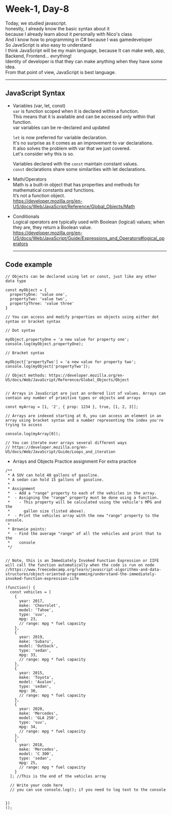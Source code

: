 Week-1, Day-8
===
   
Today, we studied javascript.   
honestly, I already know the basic syntax about it   
because I already learn about it personally with Nico's class   
And I know how to programming in C# because I was gamedeveloper   
So JaveScript is also easy to understand   
I think JavaScript will be my main language, because It can make web, app, Backend, Frontend... evrything!   
Identity of developer is that they can make anything when they have some idea.   
From that point of view, JavaScript is best language.    

* * *
   
   
   
   
JavaScript Syntax
---
* Variables (var, let, const)   
```var``` is function scoped when it is declared within a function.   
This means that it is available and can be accessed only within that function.   
var variables can be re-declared and updated   

   ```let``` is now preferred for variable declaration.   
   It's no surprise as it comes as an improvement to var declarations.   
   It also solves the problem with var that we just covered.   
   Let's consider why this is so.   
   
   Variables declared with the ```const``` maintain constant values.   
   ```const``` declarations share some similarities with let declarations.   
   
* Math/Operators   
Math is a built-in object that has properties and methods for mathematical constants and functions.   
It’s not a function object.   
https://developer.mozilla.org/en-US/docs/Web/JavaScript/Reference/Global_Objects/Math   
   
* Conditionals   
Logical operators are typically used with Boolean (logical) values; when they are, they return a Boolean value.   
https://developer.mozilla.org/en-US/docs/Web/JavaScript/Guide/Expressions_and_Operators#logical_operators   



   
   
  * * *
   
   
Code example
---
   
```
// Objects can be declared using let or const, just like any other data type
 
const myObject = {
  propertyOne: 'value one',
  propertyTwo: 'value two',
  propertyThree: 'value three'
}
 
// You can access and modify properties on objects using either dot syntax or bracket syntax
 
// Dot syntax
 
myObject.propertyOne = 'a new value for property one';
console.log(myObject.propertyOne);
 
// Bracket syntax
 
myObject['propertyTwo'] = 'a new value for property two';
console.log(myObject['propertyTwo']);
 
// Object methods: https://developer.mozilla.org/en-US/docs/Web/JavaScript/Reference/Global_Objects/Object
 
 
// Arrays in JavaScript are just an ordered list of values. Arrays can contain any number of primitive types or objects and arrays
 
const myArray = [1, '2', { prop: 1234 }, true, [1, 2, 3]];
 
// Arrays are indexed starting at 0, you can access an element in an array using bracket syntax and a number representing the index you're trying to access
 
console.log(myArray[0]);
 
// You can iterate over arrays several different ways
// https://developer.mozilla.org/en-US/docs/Web/JavaScript/Guide/Loops_and_iteration

```

   
* Arrays and Objects Practice assignment For extra practice   
```
/**
 * A SUV can hold 40 gallons of gasoline.
 * A sedan can hold 15 gallons of gasoline.
 * 
 * Assignment
 *  - Add a "range" property to each of the vehicles in the array. 
 *  - Assigning the "range" property must be done using a function.
 *    - This property will be calculated using the vehicle's MPG and the 
 *      gallon size (listed above).
 *  - Print the vehicles array with the new "range" property to the console.
 * 
 * Brownie points:
 *  - Find the average "range" of all the vehicles and print that to the 
 *    console
 */
 
 
// Note, this is an Immediately Invoked Function Expression or IIFE will call the function automatically when the code is run on node
//https://www.freecodecamp.org/learn/javascript-algorithms-and-data-structures/object-oriented-programming/understand-the-immediately-invoked-function-expression-iife
 
(function() {
  const vehicles = [
    {
      year: 2017,
      make: 'Chevrolet',
      model: 'Tahoe',
      type: 'suv',
      mpg: 23,
      // range: mpg * fuel capacity
    },
    {
      year: 2019,
      make: 'Subaru',
      model: 'Outback',
      type: 'sedan',
      mpg: 33,
      // range: mpg * fuel capacity
    },
    {
      year: 2015,
      make: 'Toyota',
      model: 'Avalon',
      type: 'sedan',
      mpg: 30,
      // range: mpg * fuel capacity
    },
    {
      year: 2020,
      make: 'Mercedes',
      model: 'GLA 250',
      type: 'suv',
      mpg: 34,
      // range: mpg * fuel capacity
    },
    {
      year: 2018,
      make: 'Mercedes',
      model: 'C 300',
      type: 'sedan',
      mpg: 25,
      // range: mpg * fuel capacity
    }
  ]; //This is the end of the vehicles array
 
  // Write your code here
  // you can use console.log(); if you need to log text to the console
  
  
})
();
